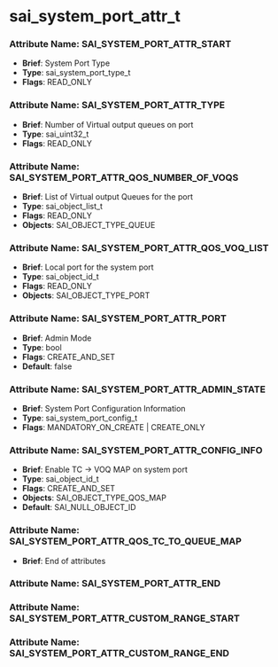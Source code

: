 # **sai_system_port_attr_t**
### Attribute Name: **SAI_SYSTEM_PORT_ATTR_START**
- **Brief**: System Port Type
- **Type**: sai_system_port_type_t
- **Flags**: READ_ONLY

### Attribute Name: **SAI_SYSTEM_PORT_ATTR_TYPE**
- **Brief**: Number of Virtual output queues on port
- **Type**: sai_uint32_t
- **Flags**: READ_ONLY

### Attribute Name: **SAI_SYSTEM_PORT_ATTR_QOS_NUMBER_OF_VOQS**
- **Brief**: List of Virtual output Queues for the port
- **Type**: sai_object_list_t
- **Flags**: READ_ONLY
- **Objects**: SAI_OBJECT_TYPE_QUEUE

### Attribute Name: **SAI_SYSTEM_PORT_ATTR_QOS_VOQ_LIST**
- **Brief**: Local port for the system port
- **Type**: sai_object_id_t
- **Flags**: READ_ONLY
- **Objects**: SAI_OBJECT_TYPE_PORT

### Attribute Name: **SAI_SYSTEM_PORT_ATTR_PORT**
- **Brief**: Admin Mode
- **Type**: bool
- **Flags**: CREATE_AND_SET
- **Default**: false

### Attribute Name: **SAI_SYSTEM_PORT_ATTR_ADMIN_STATE**
- **Brief**: System Port Configuration Information
- **Type**: sai_system_port_config_t
- **Flags**: MANDATORY_ON_CREATE | CREATE_ONLY

### Attribute Name: **SAI_SYSTEM_PORT_ATTR_CONFIG_INFO**
- **Brief**: Enable TC -> VOQ MAP on system port
- **Type**: sai_object_id_t
- **Flags**: CREATE_AND_SET
- **Objects**: SAI_OBJECT_TYPE_QOS_MAP
- **Default**: SAI_NULL_OBJECT_ID

### Attribute Name: **SAI_SYSTEM_PORT_ATTR_QOS_TC_TO_QUEUE_MAP**
- **Brief**: End of attributes

### Attribute Name: **SAI_SYSTEM_PORT_ATTR_END**

### Attribute Name: **SAI_SYSTEM_PORT_ATTR_CUSTOM_RANGE_START**

### Attribute Name: **SAI_SYSTEM_PORT_ATTR_CUSTOM_RANGE_END**



